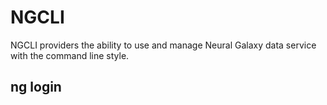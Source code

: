 # NGCLI 

NGCLI providers the ability to use and manage Neural Galaxy data service with the command line style.

## ng login
